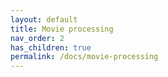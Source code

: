 ```yaml
---
layout: default
title: Movie processing
nav_order: 2
has_children: true
permalink: /docs/movie-processing
---
```

